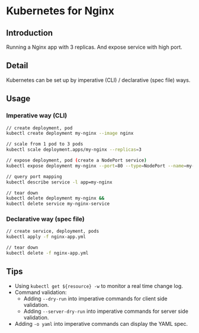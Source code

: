 # Kubernetes for Nginx

## Introduction

Running a Nginx app with 3 replicas. And expose service with high port.

## Detail

Kubernetes can be set up by imperative (CLI) / declarative (spec file) ways.

## Usage

### Imperative way (CLI)

```bash
// create deployment, pod
kubectl create deployment my-nginx --image nginx

// scale from 1 pod to 3 pods
kubectl scale deployment.apps/my-nginx --replicas=3

// expose deployment, pod (create a NodePort service)
kubectl expose deployment my-nginx --port=80 --type=NodePort --name=my-nginx-service

// query port mapping
kubectl describe service -l app=my-nginx

// tear down
kubectl delete deployment my-nginx &&
kubectl delete service my-nginx-service
```

### Declarative way (spec file)

```bash
// create service, deployment, pods
kubectl apply -f nginx-app.yml

// tear down
kubectl delete -f nginx-app.yml
```

## Tips

* Using  `kubectl get ${resource} -w` to monitor a real time change log.
* Command validation:
  * Adding `--dry-run` into imperative commands for client side validation.
  * Adding `--server-dry-run` into imperative commands for server side validation.
* Adding `-o yaml` into imperative commands can display the YAML spec.
